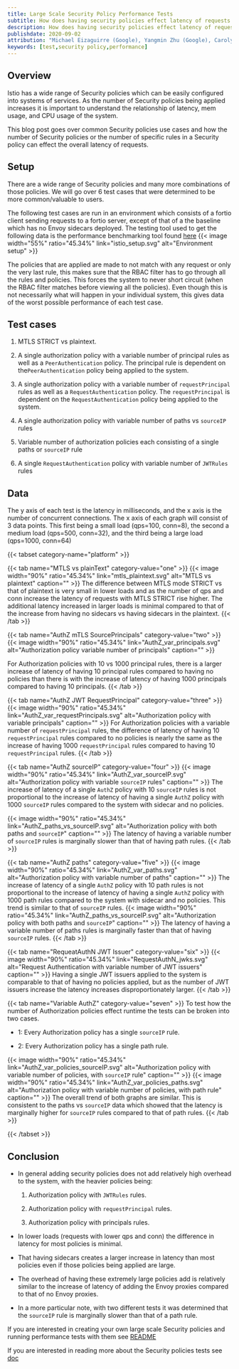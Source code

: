 ```yaml
---
title: Large Scale Security Policy Performance Tests
subtitle: How does having security policies effect latency of requests
description: How does having security policies effect latency of request.
publishdate: 2020-09-02
attribution: "Michael Eizaguirre (Google), Yangmin Zhu (Google), Carolyn Hu (Google)"
keywords: [test,security policy,performance]
---
```


## Overview

Istio has a wide range of Security policies which can be easily configured into systems of services. As the number of Security policies being applied increases it is important to understand the relationship of latency, mem usage, and CPU usage of the system.

This blog post goes over common Security policies use cases and how the number of Security policies or the number of specific rules in a Security policy can effect the overall latency of requests.

## Setup

There are a wide range of Security policies and many more combinations of those policies. We will go over 6 test cases that were determined to be more common/valuable to users.

The following test cases are run in an environment which consists of a fortio client sending requests to a fortio server, except of that of a the baseline which has no Envoy sidecars deployed. The testing tool used to get the following data is the performance benchmarking tool found [here](https://github.com/istio/tools/tree/master/perf/benchmark)
{{< image width="55%" ratio="45.34%"
    link="istio_setup.svg"
    alt="Environment setup"
    >}}

The policies that are applied are made to not match with any request or only the very last rule, this makes sure that the RBAC filter has to go through all the rules and policies. This forces the system to never short circuit (when the RBAC filter matches before viewing all the policies). Even though this is not necessarily what will happen in your individual system, this gives data of the worst possible performance of each test case.

## Test cases

1. MTLS STRICT vs plaintext.

1. A single authorization policy with a variable number of principal rules as well as a `PeerAuthentication` policy. The principal rule is dependent on the`PeerAuthentication` policy being applied to the system.

1. A single authorization policy with a variable number of `requestPrincipal` rules as well as a `RequestAuthentication` policy. The `requestPrincipal` is dependent on the `RequestAuthentication` policy being applied to the system.

1. A single authorization policy with variable number of paths vs `sourceIP` rules

1. Variable number of authorization policies each consisting of a single paths or `sourceIP` rule

1. A single `RequestAuthentication` policy with variable number of `JWTRules` rules

## Data

The y axis of each test is the latency in milliseconds, and the x axis is the number of concurrent connections. The x axis of each graph will consist of 3 data points. This first being a small load (qps=100, conn=8), the second a medium load (qps=500, conn=32), and the third being a large load (qps=1000, conn=64)

{{< tabset category-name="platform" >}}

{{< tab name="MTLS vs plainText" category-value="one" >}}
{{< image width="90%" ratio="45.34%"
    link="mtls_plaintext.svg"
    alt="MTLS vs plaintext"
    caption=""
    >}}
The difference between MTLS mode STRICT vs that of plaintext is very small in lower loads and as the number of qps and conn increase the latency of requests with MTLS STRICT rise higher. The additional latency increased in larger loads is minimal compared to that of the increase from having no sidecars vs having sidecars in the plaintext.
{{< /tab >}}

{{< tab name="AuthZ mTLS SourcePrincipals" category-value="two" >}}
{{< image width="90%" ratio="45.34%"
    link="AuthZ_var_principals.svg"
    alt="Authorization policy variable number of principals"
    caption=""
    >}}

For Authorization policies with 10 vs 1000 principal rules, there is a larger increase of latency of having 10 principal rules compared to having no policies than there is with the increase of latency of having 1000 principals compared to having 10 principals.
{{< /tab >}}

{{< tab name="AuthZ JWT RequestPrincipal" category-value="three" >}}
{{< image width="90%" ratio="45.34%"
    link="AuthZ_var_requestPrincipals.svg"
    alt="Authorization policy with variable principals"
    caption=""
    >}}
    For Authorization policies with a variable number of `requestPrincipal` rules, the difference of latency of having 10 `requestPrincipal` rules compared to no policies is nearly the same as the increase of having 1000 `requestPrincipal` rules compared to having 10 `requestPrincipal` rules.
{{< /tab >}}

{{< tab name="AuthZ sourceIP" category-value="four" >}}
{{< image width="90%" ratio="45.34%"
    link="AuthZ_var_sourceIP.svg"
    alt="Authorization policy with variable `sourceIP` rules"
    caption=""
    >}}
The increase of latency of a single `AuthZ` policy with 10 `sourceIP` rules is not proportional to the increase of latency of having a single `AuthZ` policy with 1000 `sourceIP` rules compared to the system with sidecar and no policies.

{{< image width="90%" ratio="45.34%"
    link="AuthZ_paths_vs_sourceIP.svg"
    alt="Authorization policy with both paths and `sourceIP`"
    caption=""
    >}}
The latency of having a variable number of `sourceIP` rules is marginally slower than that of having path rules.
{{< /tab >}}

{{< tab name="AuthZ paths" category-value="five" >}}
{{< image width="90%" ratio="45.34%"
    link="AuthZ_var_paths.svg"
    alt="Authorization policy with variable number of paths"
    caption=""
    >}}
The increase of latency of a single `AuthZ` policy with 10 path rules is not proportional to the increase of latency of having a single `AuthZ` policy with 1000 path rules compared to the system with sidecar and no policies. This trend is similar to that of `sourceIP` rules.
{{< image width="90%" ratio="45.34%"
    link="AuthZ_paths_vs_sourceIP.svg"
    alt="Authorization policy with both paths and `sourceIP`"
    caption=""
    >}}
The latency of having a variable number of paths rules is marginally faster than that of having `sourceIP` rules.
{{< /tab >}}

{{< tab name="RequeatAuthN JWT Issuer" category-value="six" >}}
{{< image width="90%" ratio="45.34%"
    link="RequestAuthN_jwks.svg"
    alt="Request Authentication with variable number of JWT issuers"
    caption=""
    >}}
Having a single JWT issuers applied to the system is comparable to that of having no policies applied, but as the number of JWT issuers increase the latency increases disproportionately larger.
{{< /tab >}}

{{< tab name="Variable AuthZ" category-value="seven" >}}
To test how the number of Authorization policies effect runtime the tests can be broken into two cases.

- 1: Every Authorization policy has a single `sourceIP` rule.

- 2: Every Authorization policy has a single path rule.

{{< image width="90%" ratio="45.34%"
    link="AuthZ_var_policies_sourceIP.svg"
    alt="Authorization policy with variable number of policies, with `sourceIP` rule"
    caption=""
    >}}
{{< image width="90%" ratio="45.34%"
    link="AuthZ_var_policies_paths.svg"
    alt="Authorization policy with variable number of policies, with path rule"
    caption=""
    >}}
The overall trend of both graphs are similar. This is consistent to the paths vs `sourceIP` data which showed that the latency is marginally higher for `sourceIP` rules compared to that of path rules.
{{< /tab >}}

{{< /tabset >}}

## Conclusion

- In general adding security policies does not add relatively high overhead to the system, with the heavier policies being:

    1. Authorization policy with `JWTRules` rules.

    1. Authorization policy with `requestPrincipal` rules.

    1. Authorization policy with principals rules.

- In lower loads (requests with lower qps and conn) the difference in latency for most policies is minimal.

- That having sidecars creates a larger increase in latency than most policies even if those policies being applied are large.

- The overhead of having these extremely large policies add is relatively similar to the increase of latency of adding the Envoy proxies compared to that of no Envoy proxies.

- In a more particular note, with two different tests it was determined that the `sourceIP` rule is marginally slower than that of a path rule.

If you are interested in creating your own large scale Security policies and running performance tests with them see [README](https://github.com/istio/tools/tree/master/perf/benchmark/security/generate_policies)

If you are interested in reading more about the Security policies tests see [doc](https://docs.google.com/document/d/1ZP9eQ_2EJEG12xnfsoo7125FDN38r62iqY1PUn9Dz-0/edit?usp=sharing)
